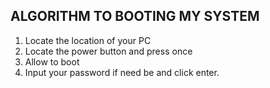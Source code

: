 ## ALGORITHM TO BOOTING MY SYSTEM

1. Locate the location of your PC<br>
2. Locate the power button and press once <br>
3. Allow to boot <br>
4. Input your password if need be and click enter.
